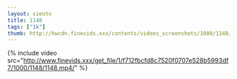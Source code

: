 ```yaml
--- 
layout: sieutv
title: 1148
tags: ["1k"]
thumb: http://hwcdn.finevids.xxx/contents/videos_screenshots/1000/1148/preview.mp4.jpg
---
```

{% include video src="http://www.finevids.xxx/get_file/1/f712fbcfd8c7520f0707e528b5993df7/1000/1148/1148.mp4/" %} 
